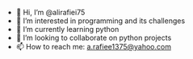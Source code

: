 - 👋 Hi, I’m @alirafiei75
- 👀 I’m interested in programming and its challenges
- 🌱 I’m currently learning python
- 💞️ I’m looking to collaborate on python projects
- 📫 How to reach me: a.rafiee1375@yahoo.com

<!---
alirafiei75/alirafiei75 is a ✨ special ✨ repository because its `README.md` (this file) appears on your GitHub profile.
You can click the Preview link to take a look at your changes.
--->
